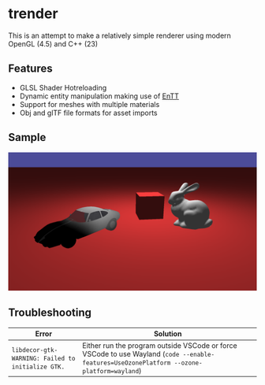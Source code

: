 # trender

This is an attempt to make a relatively simple renderer using modern OpenGL (4.5) and C++ (23)

## Features

- GLSL Shader Hotreloading
- Dynamic entity manipulation making use of [EnTT](https://github.com/skypjack/entt)
- Support for meshes with multiple materials
- Obj and glTF file formats for asset imports

## Sample

![sample](./sample.png)

## Troubleshooting

| Error | Solution |
| --- | --- |
| `libdecor-gtk-WARNING: Failed to initialize GTK.` | Either run the program outside VSCode or force VSCode to use Wayland (`code --enable-features=UseOzonePlatform --ozone-platform=wayland`) |
